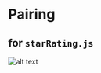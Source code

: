 # Pairing

## for `starRating.js`

![alt text](https://media.publit.io/file/Screenshot-from-2021-01-14-14-01-19.png)
